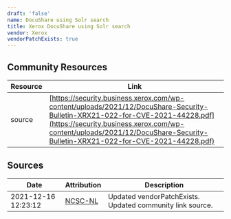 ```yaml
---
draft: 'false'
name: DocuShare using Solr search
title: Xerox DocuShare using Solr search
vendor: Xerox
vendorPatchExists: true
---
```



## Community Resources
| Resource | Link |
| --- | --- |
| source | [https://security.business.xerox.com/wp-content/uploads/2021/12/DocuShare-Security-Bulletin-XRX21-022-for-CVE-2021-44228.pdf](https://security.business.xerox.com/wp-content/uploads/2021/12/DocuShare-Security-Bulletin-XRX21-022-for-CVE-2021-44228.pdf) |


## Sources
| Date | Attribution | Description |
| --- | --- | --- |
| 2021-12-16 12:23:12 | [NCSC-NL](https://github.com/NCSC-NL/log4shell/blob/main/software/README.md) | Updated vendorPatchExists. Updated community link source.  |
